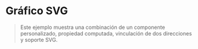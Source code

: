 # Gráfico SVG

> Este ejemplo muestra una combinación de un componente personalizado, propiedad computada, vinculación de dos direcciones y soporte SVG.

<common-codepen-snippet title="Ejemplo de Gráfico SVG de Vue 3" slug="XWdmLWM" tab="js,result" />
